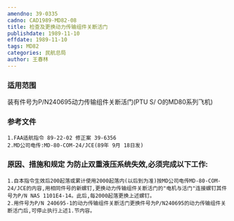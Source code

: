 ```yaml
---
amendno: 39-0335  
cadno: CAD1989-MD82-08  
title: 检查及更换动力传输组件关断活门  
publishdate: 1989-11-10  
effdate: 1989-11-10  
tags: MD82  
categories: 民航总局  
author: 王春林  
---
```

  
### 适用范围  
装有件号为P/N240695动力传输组件关断活门(PTU S/ O的MD80系列飞机)  
  
<!--more-->  
### 参考文件  
    1.FAA适航指令 89-22-02 修正案 39-6356  
    2.MD公司电传:MD-80-COM-24/JCE(89年 9月 18日发)  
  
### 原因、措施和规定     为防止双重液压系统失效,必须完成以下工作:  
    1.自本指令生效后200起落或累计使用2000起落内(以后到为准)按MD公司电传MD-80-COM-24/JCE的内容,用相同件号的新螺钉,更换动力传输组件关断活门的"电机与活门"连接螺钉其件号为P/N NAS 1101E4-14。此后,每2000起落更换上述螺钉。  
    2.用件号为P/N 240695-1的动力传输组件关断活门更换件号为P/N240695的动力传输组件关断活门后,可停止执行上述1.节内容。  
  
